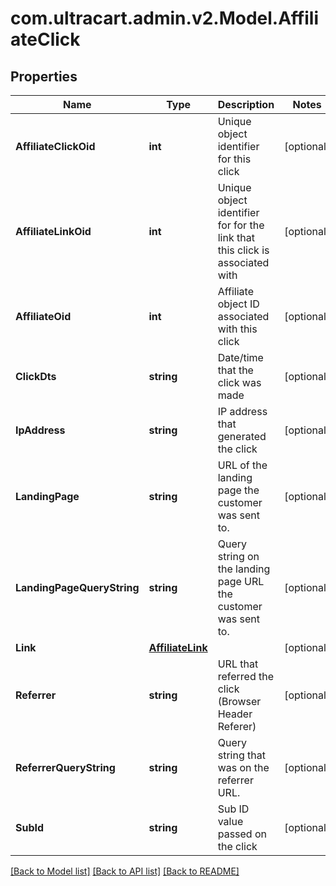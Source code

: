 
# com.ultracart.admin.v2.Model.AffiliateClick

## Properties

Name | Type | Description | Notes
------------ | ------------- | ------------- | -------------
**AffiliateClickOid** | **int** | Unique object identifier for this click | [optional] 
**AffiliateLinkOid** | **int** | Unique object identifier for for the link that this click is associated with | [optional] 
**AffiliateOid** | **int** | Affiliate object ID associated with this click | [optional] 
**ClickDts** | **string** | Date/time that the click was made | [optional] 
**IpAddress** | **string** | IP address that generated the click | [optional] 
**LandingPage** | **string** | URL of the landing page the customer was sent to. | [optional] 
**LandingPageQueryString** | **string** | Query string on the landing page URL the customer was sent to. | [optional] 
**Link** | [**AffiliateLink**](AffiliateLink.md) |  | [optional] 
**Referrer** | **string** | URL that referred the click (Browser Header Referer) | [optional] 
**ReferrerQueryString** | **string** | Query string that was on the referrer URL. | [optional] 
**SubId** | **string** | Sub ID value passed on the click | [optional] 

[[Back to Model list]](../README.md#documentation-for-models)
[[Back to API list]](../README.md#documentation-for-api-endpoints)
[[Back to README]](../README.md)

